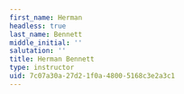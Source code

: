 ```yaml
---
first_name: Herman
headless: true
last_name: Bennett
middle_initial: ''
salutation: ''
title: Herman Bennett
type: instructor
uid: 7c07a30a-27d2-1f0a-4800-5168c3e2a3c1
---
```

